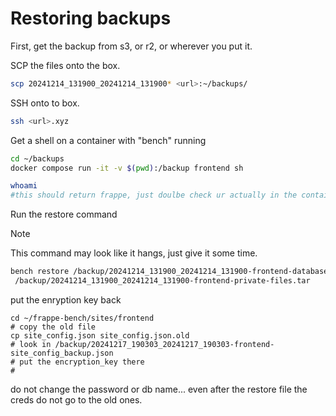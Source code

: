 # Restoring backups

First, get the backup from s3, or r2, or wherever you put it.


SCP the files onto the box.
```bash
scp 20241214_131900_20241214_131900* <url>:~/backups/
```

SSH onto to box.
```bash
ssh <url>.xyz
```

Get a shell on a container with "bench" running
```bash
cd ~/backups
docker compose run -it -v $(pwd):/backup frontend sh

whoami
#this should return frappe, just doulbe check ur actually in the container...
```

Run the restore command
> [!NOTE]
> This command may look like it hangs, just give it some time.

```bash
bench restore /backup/20241214_131900_20241214_131900-frontend-database.sql.gz --with-public-files /backup/20241214_131900_20241214_131900-frontend-files.tar --with-private-files
 /backup/20241214_131900_20241214_131900-frontend-private-files.tar
```

put the enryption key back
```
cd ~/frappe-bench/sites/frontend
# copy the old file
cp site_config.json site_config.json.old
# look in /backup/20241217_190303_20241217_190303-frontend-site_config_backup.json
# put the encryption_key there
#
```

do not change the password or db name... even after the restore file the creds do not go to the old ones.
